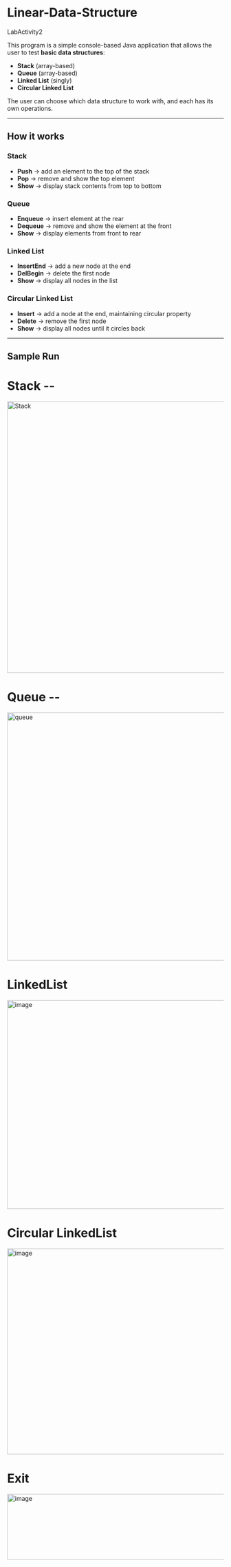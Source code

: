 # Linear-Data-Structure
LabActivity2

 This program is a simple console-based Java application that allows the user to test **basic data structures**:  
- **Stack** (array-based)  
- **Queue** (array-based)  
- **Linked List** (singly)  
- **Circular Linked List**

The user can choose which data structure to work with, and each has its own operations.

---

## How it works

### Stack
- **Push** → add an element to the top of the stack  
- **Pop** → remove and show the top element  
- **Show** → display stack contents from top to bottom  

### Queue
- **Enqueue** → insert element at the rear  
- **Dequeue** → remove and show the element at the front  
- **Show** → display elements from front to rear  

### Linked List
- **InsertEnd** → add a new node at the end  
- **DelBegin** → delete the first node  
- **Show** → display all nodes in the list  

### Circular Linked List
- **Insert** → add a node at the end, maintaining circular property  
- **Delete** → remove the first node  
- **Show** → display all nodes until it circles back  

---

## Sample Run

# Stack --

<img width="591" height="631" alt="Stack" src="https://github.com/user-attachments/assets/a1be2ef4-d269-494d-90ae-fbc3fbcb3d55" />



# Queue --

<img width="790" height="576" alt="queue" src="https://github.com/user-attachments/assets/e18ecdcf-d87a-4a70-a69e-5d16697376cd" />



# LinkedList

<img width="601" height="485" alt="image" src="https://github.com/user-attachments/assets/8a1e0513-aaf5-4849-8a64-22759f68be64" />



# Circular LinkedList

<img width="562" height="478" alt="image" src="https://github.com/user-attachments/assets/a6d10766-b942-47f8-a563-535490ec833b" />

# Exit

<img width="520" height="153" alt="image" src="https://github.com/user-attachments/assets/f62855fd-c95c-49fa-b1fb-4abfb0e4df3a" />


